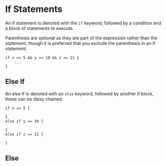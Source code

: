 # If Statements

An if statement is denoted with the `if` keyword, followed by a condition and
a block of statements to execute.

Parenthesis are optional as they are part of the expression rather than the
statement, though it is preferred that you exclude the parenthesis in an
if statement.

```
if x == 5 && y == 10 && z == 21 {
    ...
}
```

## Else If
An else if is denoted with an `else` keyword, followed by another if block,
these can be daisy chained.

```
if x == 5 {

}
else if y == 10 {

}
else if z == 21 {

}
```

## Else